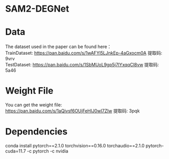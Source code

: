 # SAM2-DEGNet

Data
=============
The dataset used in the paper can be found here：  
TrainDataset: https://pan.baidu.com/s/1wAFYl5LJnkEp-4aGxocm0A 提取码: 9vrv  
TestDataset: https://pan.baidu.com/s/1SbMUoL9gp5j7lYxqqCl8vw 提取码: 5a46

Weight File
=============
You can get the weight file: https://pan.baidu.com/s/1aQivsf6OUjFeHIJ0wI7ZIw 提取码: 3pqk

Dependencies
=============
conda install pytorch==2.1.0 torchvision==0.16.0 torchaudio==2.1.0 pytorch-cuda=11.7 -c pytorch -c nvidia
